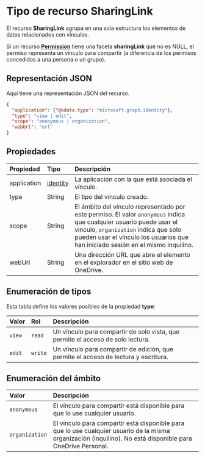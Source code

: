 # <a name="sharinglink-resource-type"></a>Tipo de recurso SharingLink

El recurso **SharingLink** agrupa en una sola estructura los elementos de datos relacionados con vínculos.

Si un recurso [**Permission**](permission.md) tiene una faceta **sharingLink** que no es NULL, el permiso representa un vínculo para compartir (a diferencia de los permisos concedidos a una persona o un grupo).

## <a name="json-representation"></a>Representación JSON

Aquí tiene una representación JSON del recurso.

<!-- {
  "blockType": "resource",
  "optionalProperties": [ "application", "scope" ],
  "@odata.type": "microsoft.graph.sharingLink"
}-->

```json
{
  "application": {"@odata.type": "microsoft.graph.identity"},
  "type": "view | edit",
  "scope": "anonymous | organization",
  "webUrl": "url"
}
```

## <a name="properties"></a>Propiedades

| Propiedad    | Tipo                    | Descripción                                                                                                                                                                                             |
|:------------|:------------------------|:--------------------------------------------------------------------------------------------------------------------------------------------------------------------------------------------------------|
| application | [identity](identity.md) | La aplicación con la que está asociada el vínculo.                                                                                                                                                                    |
| type        | String                  | El tipo del vínculo creado.                                                                                                                                                                           |
| scope       | String                  | El ámbito del vínculo representado por este permiso. El valor `anonymous` indica que cualquier usuario puede usar el vínculo, `organization` indica que solo pueden usar el vínculo los usuarios que han iniciado sesión en el mismo inquilino. |
| webUrl      | String                  | Una dirección URL que abre el elemento en el explorador en el sitio web de OneDrive.                                                                                                                                       |

## <a name="type-enumeration"></a>Enumeración de tipos

Esta tabla define los valores posibles de la propiedad **type**:

| Valor   | Rol    | Descripción                                                                     |
|:--------|:--------|:--------------------------------------------------------------------------------|
| `view`  | `read`  | Un vínculo para compartir de solo vista, que permite el acceso de solo lectura.                            |
| `edit`  | `write` | Un vínculo para compartir de edición, que permite el acceso de lectura y escritura.                               |

## <a name="scope-enumeration"></a>Enumeración del ámbito

| Valor          | Descripción                                                                                                                 |
|:---------------|:----------------------------------------------------------------------------------------------------------------------------|
| `anonymous`    | El vínculo para compartir está disponible para que lo use cualquier usuario.                                                                            |
| `organization` | El vínculo para compartir está disponible para que lo use cualquier usuario de la misma organización (inquilino). No está disponible para OneDrive Personal. |

<!-- uuid: 8fcb5dbc-d5aa-4681-8e31-b001d5168d79
2015-10-25 14:57:30 UTC -->
<!-- {
  "type": "#page.annotation",
  "description": "sharingLink resource",
  "keywords": "",
  "section": "documentation",
  "tocPath": ""
}-->
